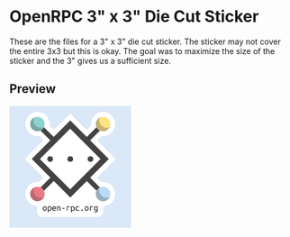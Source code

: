 # OpenRPC 3" x 3" Die Cut Sticker

These are the files for a 3" x 3" die cut sticker. The sticker may not cover the entire 3x3 but this is okay. The goal was to maximize the size of the sticker and the 3" gives us a sufficient size.

## Preview

![preview-image](../3x3_die_cut_sticker/preview-img.png)